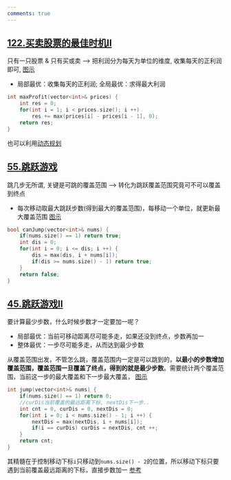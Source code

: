 ```yaml
---
comments: true
---
```


## [122.买卖股票的最佳时机II](https://leetcode.cn/problems/best-time-to-buy-and-sell-stock-ii/)

只有一只股票 & 只有买或卖 --> 把利润分为每天为单位的维度, 收集每天的正利润即可, [图示](https://code-thinking-1253855093.file.myqcloud.com/pics/2020112917480858-20230310134659477.png)

- 局部最优：收集每天的正利润; 全局最优：求得最大利润

```cpp linenums="1" hl_lines="4"
int maxProfit(vector<int>& prices) {
    int res = 0;
    for(int i = 1; i < prices.size(); i ++)
        res += max(prices[i] - prices[i - 1], 0);
    return res;
}
```
也可以利用[动态规划](https://programmercarl.com/0122.%E4%B9%B0%E5%8D%96%E8%82%A1%E7%A5%A8%E7%9A%84%E6%9C%80%E4%BD%B3%E6%97%B6%E6%9C%BAII.html#%E6%80%9D%E8%B7%AF:~:text=%23-,%E5%8A%A8%E6%80%81%E8%A7%84%E5%88%92,-%E5%8A%A8%E6%80%81%E8%A7%84%E5%88%92%E5%B0%86)

## [55.跳跃游戏](https://leetcode.cn/problems/jump-game/)

跳几步无所谓, 关键是可跳的覆盖范围 --> 转化为跳跃覆盖范围究竟可不可以覆盖到终点

- 每次移动取最大跳跃步数(得到最大的覆盖范围)，每移动一个单位，就更新最大覆盖范围 [图示](https://code-thinking-1253855093.file.myqcloud.com/pics/20230203105634.png)

```cpp linenums="1" hl_lines="5"
bool canJump(vector<int>& nums) {
    if(nums.size() == 1) return true;
    int dis = 0;
    for(int i = 0; i <= dis; i ++) {
        dis = max(dis, i + nums[i]); 
        if(dis >= nums.size() - 1) return true;
    }
    return false;
}
```

## [45.跳跃游戏II](https://leetcode.cn/problems/jump-game-ii/)

要计算最少步数，什么时候步数才一定要加一呢？

- 局部最优：当前可移动距离尽可能多走，如果还没到终点，步数再加一
- 整体最优：一步尽可能多走，从而达到最少步数

从覆盖范围出发，不管怎么跳，覆盖范围内一定是可以跳到的，**以最小的步数增加覆盖范围，覆盖范围一旦覆盖了终点，得到的就是最少步数**。需要统计两个覆盖范围，当前这一步的最大覆盖和下一步最大覆盖， [图示](https://code-thinking-1253855093.file.myqcloud.com/pics/20201201232309103.png)

```cpp linenums="1" hl_lines="5"
int jump(vector<int>& nums) {
    if(nums.size() == 1) return 0;
    //curDis当前覆盖的最远距离下标, nextDis下一步..
    int cnt = 0, curDis = 0, nextDis = 0;
    for(int i = 0; i < nums.size() - 1; i ++) {
        nextDis = max(nextDis, i + nums[i]);
        if(i == curDis) curDis = nextDis, cnt ++;
    }
    return cnt;
}
```

其精髓在于控制移动下标`i`只移动到`nums.size() - 2`的位置，所以移动下标只要遇到当前覆盖最远距离的下标，直接步数加一 [参考](https://programmercarl.com/0045.%E8%B7%B3%E8%B7%83%E6%B8%B8%E6%88%8FII.html#%E6%80%9D%E8%B7%AF:~:text=%E5%9B%A0%E4%B8%BA%E5%BD%93%E7%A7%BB%E5%8A%A8%E4%B8%8B%E6%A0%87%E6%8C%87%E5%90%91%20nums.size%20%2D%202%20%E6%97%B6%EF%BC%9A)